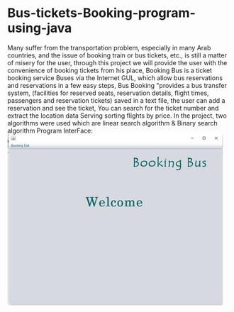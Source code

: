# Bus-tickets-Booking-program-using-java
Many suffer from the transportation problem, especially in many Arab countries, and the issue of booking train or bus tickets, etc., is still a matter of misery for the user, through this project we will provide the user with the convenience of booking tickets from his place, Booking Bus is a ticket booking service Buses via the Internet GUL, which allow bus reservations and reservations in a few easy steps, Bus Booking "provides a bus transfer system, (facilities for reserved seats, reservation details, flight times, passengers and reservation tickets) saved in a text file, the user can add a reservation and see the ticket, You can search for the ticket number and extract the location data Serving sorting flights by price.
 In the project, two algorithms were used which are linear search algorithm & Binary search algorithm
 	Program InterFace:
  ![GitHub Logo](https://github.com/RdyhALzbydy/Bus-tickets-Booking-program-using-java/blob/main/BookingBus/images/1.png?raw=true)
 
